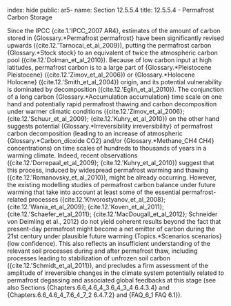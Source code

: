 index: hide
public: ar5-
name: Section 12.5.5.4
title: 12.5.5.4 - Permafrost Carbon Storage

Since the IPCC {cite.1.'IPCC_2007 AR4}, estimates of the amount of carbon stored in {Glossary.*Permafrost permafrost} have been significantly revised upwards ({cite.12.'Tarnocai_et_al_2009}), putting the permafrost carbon {Glossary.*Stock stock} to an equivalent of twice the atmospheric carbon pool ({cite.12.'Dolman_et_al_2010}). Because of low carbon input at high latitudes, permafrost carbon is to a large part of {Glossary.*Pleistocene Pleistocene} ({cite.12.'Zimov_et_al_2006}) or {Glossary.*Holocene Holocene} ({cite.12.'Smith_et_al_2004}) origin, and its potential vulnerability is dominated by decomposition ({cite.12.'Eglin_et_al_2010}). The conjunction of a long carbon {Glossary.*Accumulation accumulation} time scale on one hand and potentially rapid permafrost thawing and carbon decomposition under warmer climatic conditions ({cite.12.'Zimov_et_al_2006}; {cite.12.'Schuur_et_al_2009}; {cite.12.'Kuhry_et_al_2010}) on the other hand suggests potential {Glossary.*Irreversibility irreversibility} of permafrost carbon decomposition (leading to an increase of atmospheric {Glossary.*Carbon_dioxide CO2} and/or {Glossary.*Methane_CH4 CH4} concentrations) on time scales of hundreds to thousands of years in a warming climate. Indeed, recent observations ({cite.12.'Dorrepaal_et_al_2009}; {cite.12.'Kuhry_et_al_2010}) suggest that this process, induced by widespread permafrost warming and thawing ({cite.12.'Romanovsky_et_al_2010}), might be already occurring. However, the existing modelling studies of permafrost carbon balance under future warming that take into account at least some of the essential permafrost-related processes ({cite.12.'Khvorostyanov_et_al_2008}; {cite.12.'Wania_et_al_2009}; {cite.12.'Koven_et_al_2011}; {cite.12.'Schaefer_et_al_2011}; {cite.12.'MacDougall_et_al_2012}; Schneider von Deimling et al., 2012) do not yield coherent results beyond the fact that present-day permafrost might become a net emitter of carbon during the 21st century under plausible future warming {Topics.*Scenarios scenarios} (low confidence). This also reflects an insufficient understanding of the relevant soil processes during and after permafrost thaw, including processes leading to stabilization of unfrozen soil carbon ({cite.12.'Schmidt_et_al_2011}), and precludes a firm assessment of the amplitude of irreversible changes in the climate system potentially related to permafrost degassing and associated global feedbacks at this stage (see also Sections {Chapters.6.6_4.6_4_3.6_4_3_4 6.4.3.4} and {Chapters.6.6_4.6_4_7.6_4_7_2 6.4.7.2} and {FAQ_6_1 FAQ 6.1}).
